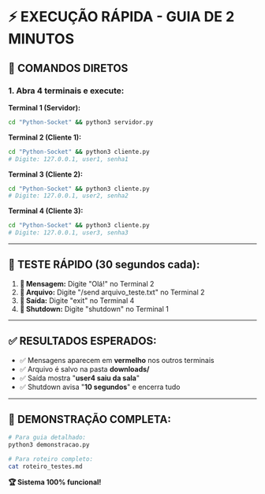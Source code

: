 # ⚡ EXECUÇÃO RÁPIDA - GUIA DE 2 MINUTOS

## 🚀 **COMANDOS DIRETOS**

### **1. Abra 4 terminais e execute:**

**Terminal 1 (Servidor):**

```bash
cd "Python-Socket" && python3 servidor.py
```

**Terminal 2 (Cliente 1):**

```bash
cd "Python-Socket" && python3 cliente.py
# Digite: 127.0.0.1, user1, senha1
```

**Terminal 3 (Cliente 2):**

```bash
cd "Python-Socket" && python3 cliente.py
# Digite: 127.0.0.1, user2, senha2
```

**Terminal 4 (Cliente 3):**

```bash
cd "Python-Socket" && python3 cliente.py
# Digite: 127.0.0.1, user3, senha3
```

---

## 📝 **TESTE RÁPIDO (30 segundos cada):**

1. **💬 Mensagem:** Digite "Olá!" no Terminal 2
2. **📁 Arquivo:** Digite "/send arquivo_teste.txt" no Terminal 2
3. **🚪 Saída:** Digite "exit" no Terminal 4
4. **🔌 Shutdown:** Digite "shutdown" no Terminal 1

---

## ✅ **RESULTADOS ESPERADOS:**

- ✅ Mensagens aparecem em **vermelho** nos outros terminais
- ✅ Arquivo é salvo na pasta **downloads/**
- ✅ Saída mostra "**user4 saiu da sala**"
- ✅ Shutdown avisa "**10 segundos**" e encerra tudo

---

## 🎯 **DEMONSTRAÇÃO COMPLETA:**

```bash
# Para guia detalhado:
python3 demonstracao.py

# Para roteiro completo:
cat roteiro_testes.md
```

**🏆 Sistema 100% funcional!**
